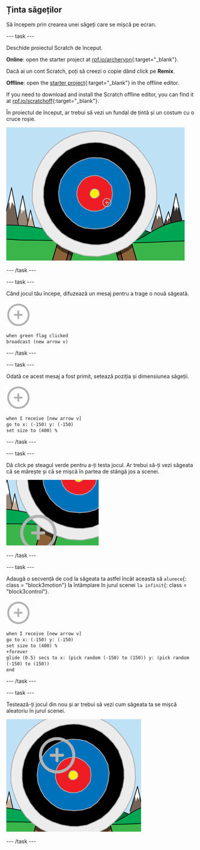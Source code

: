 ## Ținta săgeților

Să începem prin crearea unei săgeți care se mișcă pe ecran.

\--- task \---

Deschide proiectul Scratch de început.

**Online**: open the starter project at [rpf.io/archeryon](https://rpf.io/archeryon){:target="_blank"}.

Dacă ai un cont Scratch, poți să creezi o copie dând click pe **Remix**.

**Offline**: open the [starter project](https://rpf.io/p/en/archery-go){:target="_blank"} in the offline editor.

If you need to download and install the Scratch offline editor, you can find it at [rpf.io/scratchoff](https://rpf.io/scratchoff){:target="_blank"}.

În proiectul de început, ar trebui să vezi un fundal de țintă și un costum cu o cruce roșie.

![proiecte de început](images/archery-starter.png)

\--- /task \---

\--- task \---

Când jocul tău începe, difuzează un mesaj pentru a trage o nouă săgeată.

![sprite țintă](images/target-sprite.png)

```blocks3
when green flag clicked
broadcast (new arrow v)
```

\--- /task \---

\--- task \---

Odată ce acest mesaj a fost primit, setează poziția și dimensiunea săgeții.

![sprite țintă](images/target-sprite.png)

```blocks3
when I receive [new arrow v]
go to x: (-150) y: (-150)
set size to (400) %
```

\--- /task \---

\--- task \---

Dă click pe steagul verde pentru a-ți testa jocul. Ar trebui să-ți vezi săgeata că se mărește și că se mișcă în partea de stângă jos a scenei.

![sprite țintă mai mare în partea stângă jos a etapei](images/archery-start-test.png)

\--- /task \---

\--- task \---

Adaugă o secvență de cod la săgeata ta astfel încât aceasta să `alunece`{: class = "block3motion"} la întâmplare în jurul scenei `la infinit`{: class = "block3control"}.

![sprite țintă](images/target-sprite.png)

```blocks3
when I receive [new arrow v]
go to x: (-150) y: (-150)
set size to (400) %
+forever
glide (0.5) secs to x: (pick random (-150) to (150)) y: (pick random (-150) to (150))
end
```

\--- /task \---

\--- task \---

Testează-ți jocul din nou și ar trebui să vezi cum săgeata ta se mișcă aleatoriu în jurul scenei.

![țintă într-o poziție diferită](images/archery-glide-test.png)

\--- /task \---